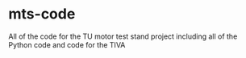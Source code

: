 # mts-code
All of the code for the TU motor test stand project including all of the Python code and code for the TIVA
